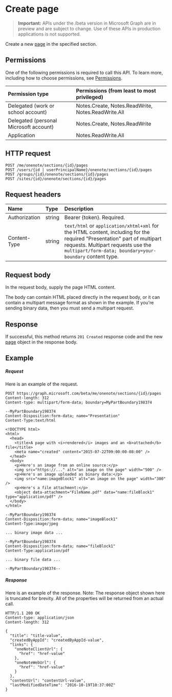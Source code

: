 # Create page

> **Important:** APIs under the /beta version in Microsoft Graph are in preview and are subject to change. Use of these APIs in production applications is not supported.

Create a new [page](../resources/page.md) in the specified section.
## Permissions
One of the following permissions is required to call this API. To learn more, including how to choose permissions, see [Permissions](../../../concepts/permissions_reference.md).

|Permission type      | Permissions (from least to most privileged)              |
|:--------------------|:---------------------------------------------------------|
|Delegated (work or school account) | Notes.Create, Notes.ReadWrite, Notes.ReadWrite.All    |
|Delegated (personal Microsoft account) | Notes.Create, Notes.ReadWrite    |
|Application | Notes.ReadWrite.All |

## HTTP request
<!-- { "blockType": "ignored" } -->
```http
POST /me/onenote/sections/{id}/pages
POST /users/{id | userPrincipalName}/onenote/sections/{id}/pages
POST /groups/{id}/onenote/sections/{id}/pages
POST /sites/{id}/onenote/sections/{id}/pages
```
## Request headers
| Name       | Type | Description|
|:---------------|:--------|:----------|
| Authorization  | string  | Bearer {token}. Required. |
| Content-Type | string | `text/html` or `application/xhtml+xml` for the HTML content, including for the required "Presentation" part of multipart requests. Multipart requests use the `multipart/form-data; boundary=your-boundary` content type. |

## Request body
In the request body, supply the page HTML content.

The body can contain HTML placed directly in the request body, or it can contain a multipart message format as shown in the example. If you're sending binary data, then you must send a multipart request.

## Response

If successful, this method returns `201 Created` response code and the new [page](../resources/page.md) object in the response body.

## Example
##### Request
Here is an example of the request.

<!-- { "blockType": "ignored" } -->
```http
POST https://graph.microsoft.com/beta/me/onenote/sections/{id}/pages
Content-length: 312
Content-type: multipart/form-data; boundary=MyPartBoundary198374

--MyPartBoundary198374
Content-Disposition:form-data; name="Presentation"
Content-Type:text/html

<!DOCTYPE html>
<html>
  <head>
    <title>A page with <i>rendered</i> images and an <b>attached</b> file</title>
    <meta name="created" content="2015-07-22T09:00:00-08:00" />
  </head>
  <body>
    <p>Here's an image from an online source:</p>
    <img src="https://..." alt="an image on the page" width="500" />
    <p>Here's an image uploaded as binary data:</p>
    <img src="name:imageBlock1" alt="an image on the page" width="300" />
    <p>Here's a file attachment:</p>
    <object data-attachment="FileName.pdf" data="name:fileBlock1" type="application/pdf" />
  </body>
</html>

--MyPartBoundary198374
Content-Disposition:form-data; name="imageBlock1"
Content-Type:image/jpeg

... binary image data ...

--MyPartBoundary198374
Content-Disposition:form-data; name="fileBlock1"
Content-Type:application/pdf

... binary file data ...

--MyPartBoundary198374--
```
##### Response
Here is an example of the response. Note: The response object shown here is truncated for brevity. All of the properties will be returned from an actual call.
<!-- { "blockType": "ignored" } -->
```http
HTTP/1.1 200 OK
Content-type: application/json
Content-length: 312

{
  "title": "title-value",
  "createdByAppId": "createdByAppId-value",
  "links": {
    "oneNoteClientUrl": {
      "href": "href-value"
    },
    "oneNoteWebUrl": {
      "href": "href-value"
    }
  },
  "contentUrl": "contentUrl-value",
  "lastModifiedDateTime": "2016-10-19T10:37:00Z"
}
```

<!-- uuid: 8fcb5dbc-d5aa-4681-8e31-b001d5168d79
2015-10-25 14:57:30 UTC -->
<!-- {
  "type": "#page.annotation",
  "description": "Create Page",
  "keywords": "",
  "section": "documentation",
  "tocPath": ""
}-->
